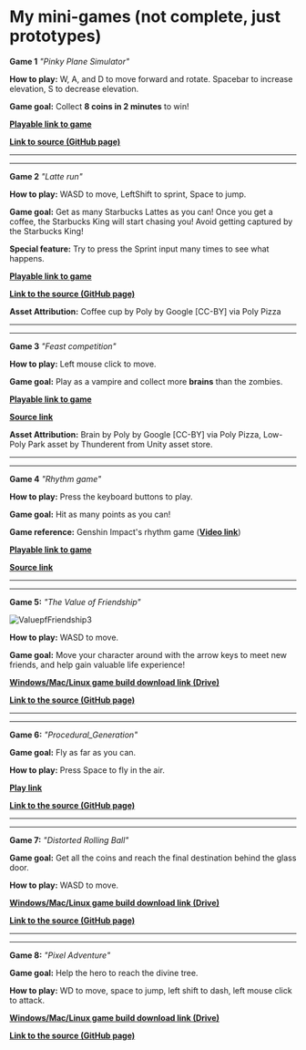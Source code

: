 # My mini-games (not complete, just prototypes)

**Game 1** _"Pinky Plane Simulator"_

**How to play:** 
W, A, and D to move forward and rotate. 
Spacebar to increase elevation, S to decrease elevation. 

**Game goal:** 
Collect **8 coins in 2 minutes** to win!

[**Playable link to game**](https://zhang-ale.github.io/My-mini-games/PinkyPlaneSimulator/play/) 

[**Link to source (GitHub page)**](https://github.com/Zhang-Ale/My-mini-games/tree/main/PinkyPlaneSimulator) 

________________________________________________________


________________________________________________________

**Game 2** _"Latte run"_

**How to play:** 
WASD to move, LeftShift to sprint, Space to jump. 

**Game goal:** 
Get as many Starbucks Lattes as you can! Once you get a coffee, the Starbucks King will start chasing you! Avoid getting captured by the Starbucks King!  

**Special feature:** 
Try to press the Sprint input many times to see what happens. 

[**Playable link to game**](https://zhang-ale.github.io/My-mini-games/LatteRun/play/) 

[**Link to the source (GitHub page)**](https://github.com/Zhang-Ale/My-mini-games/tree/main/LatteRun) 

**Asset Attribution:**
Coffee cup by Poly by Google [CC-BY] via Poly Pizza


________________________________________________________


________________________________________________________


**Game 3** _"Feast competition"_

**How to play:** 
Left mouse click to move. 

**Game goal:** 
Play as a vampire and collect more **brains** than the zombies. 

[**Playable link to game**](https://SaraHashemii.github.io/game615-spring2023-06/exercise06/play/)
 
[**Source link**](https://github.com/SaraHashemii/game615-spring2023-06/tree/main/exercise06)
 
**Asset Attribution:**
Brain by Poly by Google [CC-BY] via Poly Pizza, 
Low-Poly Park asset by Thunderent from Unity asset store. 

________________________________________________________


________________________________________________________

**Game 4** _"Rhythm game"_

**How to play:** 
Press the keyboard buttons to play. 

**Game goal:**
Hit as many points as you can! 

**Game reference:** 
Genshin Impact's rhythm game ([**Video link**](https://youtu.be/1SY0WK3TPq0))

[**Playable link to game**](https://zhang-ale.github.io/My-mini-games/RhythmGame/play/)
 
[**Source link**](https://github.com/Zhang-Ale/My-mini-games/tree/main/RhythmGame)

________________________________________________________


________________________________________________________

**Game 5:** _"The Value of Friendship"_

![ValuepfFriendship3](https://github.com/Zhang-Ale/My-mini-games/assets/116378770/74a68fe6-f605-4464-ab0b-571ae7ebbb1d)

**How to play:** 
WASD to move. 

**Game goal:**
Move your character around with the arrow keys to meet new friends, and help gain valuable life experience!

[**Windows/Mac/Linux game build download link (Drive)**](https://drive.google.com/drive/folders/1TO_rfPhTjZrvcFfB_lj6SD6vCLCwTERT?usp=sharing) 

[**Link to the source (GitHub page)**](https://github.com/Zhang-Ale/My-mini-games/tree/main/TheValueOfFriendship) 

________________________________________________________


________________________________________________________

**Game 6:** _"Procedural_Generation"_

**Game goal:**
Fly as far as you can. 

**How to play:** 
Press Space to fly in the air.

[**Play link**](https://zhang-ale.github.io/My-mini-games/Procedural_generation/Build/) 

[**Link to the source (GitHub page)**](https://github.com/Zhang-Ale/My-mini-games/tree/main/Procedural_generation) 

________________________________________________________


________________________________________________________

**Game 7:** _"Distorted Rolling Ball"_

**Game goal:**
Get all the coins and reach the final destination behind the glass door. 

**How to play:** 
WASD to move.

[**Windows/Mac/Linux game build download link (Drive)**](https://drive.google.com/drive/folders/1HucCMuU793FdEoQ9d-r4c7b9NqKMT5uu?usp=sharing) 

[**Link to the source (GitHub page)**](https://github.com/Zhang-Ale/My-mini-games/tree/main/DistortedRollingBall) 

________________________________________________________


________________________________________________________

**Game 8:** _"Pixel Adventure"_

**Game goal:**
Help the hero to reach the divine tree. 

**How to play:** 
WD to move, space to jump, left shift to dash, left mouse click to attack.

[**Windows/Mac/Linux game build download link (Drive)**](https://drive.google.com/drive/folders/1qsot85RdMfB_oB3i-opQ4GefmlxoQl1N?usp=sharing) 

[**Link to the source (GitHub page)**](https://github.com/Zhang-Ale/My-mini-games/tree/main/PixelAdventure) 
